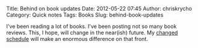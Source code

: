 Title: Behind on book updates
Date: 2012-05-22 07:45
Author: chriskrycho
Category: Quick notes
Tags: Books
Slug: behind-book-updates

I've been reading a lot of books. I've been posting not so many book
reviews. This, I hope, will change in the near(ish) future. My [changed
schedule][] will make an enormous difference on that front.

  [changed schedule]: http://www.chriskrycho.com/family/updates/our-past-four-weeks/
    "Our Past Four Weeks"
